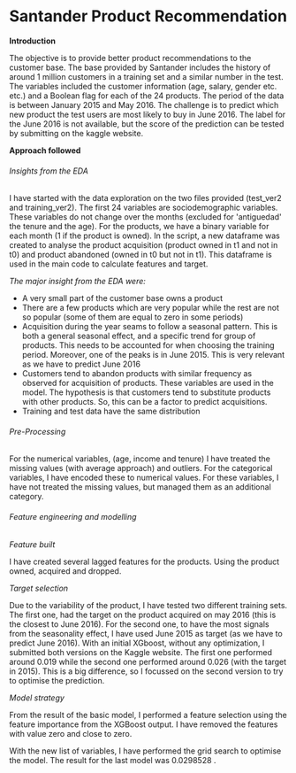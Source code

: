 # Santander Product Recommendation



**Introduction**

The objective is to provide better product recommendations to the customer base. The base provided by Santander includes the history of around 1 million customers in a training set and a similar number in the test. The variables included the customer information (age, salary, gender etc. etc.) and a Boolean flag for each of the 24 products. The period of the data is between January 2015 and May 2016. The challenge is to predict which new product the test users are most likely to buy in June 2016. The label for the June 2016 is not available, but the score of the prediction can be tested by submitting on the kaggle website.

**Approach followed**

###### Insights from the EDA

I have started with the data exploration on the two files provided (test\_ver2 and training\_ver2).  The first 24 variables are sociodemographic variables. These variables do not change over the months (excluded for &#39;antiguedad&#39; the tenure and the age). For the products, we have a binary variable for each month (1 if the product is owned). In the script, a new dataframe was created to analyse the product acquisition (product owned in t1 and not in t0) and product abandoned (owned in t0 but not in t1). This dataframe is used in the main code to calculate features and target.

_The major insight from the EDA were:_

- A very small part of the customer base owns a product
- There are a few products which are very popular while the rest are not so popular (some of them are equal to zero in some periods)
- Acquisition during the year seams to follow a seasonal pattern. This is both a general seasonal effect, and a specific trend for group of products. This needs to be accounted for when choosing the training period. Moreover, one of the peaks is in June 2015. This is very relevant as we have to predict June 2016
- Customers tend to abandon products with similar frequency as observed for acquisition of products. These variables are used in the model. The hypothesis is that customers tend to substitute products with other products. So, this can be a factor to predict acquisitions.
- Training and test data have the same distribution

###### Pre-Processing

For the numerical variables, (age, income and tenure) I have treated the missing values (with average approach) and outliers. For the categorical variables, I have encoded these to numerical values. For these variables, I have not treated the missing values, but managed them as an additional category.

###### Feature engineering and modelling

_Feature built_

I have created several lagged features for the products. Using the product owned, acquired and dropped.

_Target selection_

Due to the variability of the product, I have tested two different training sets. The first one, had the target on the product acquired on may 2016 (this is the closest to June 2016). For the second one, to have the most signals from the seasonality effect, I have used June 2015 as target (as we have to predict June 2016). With an initial XGboost, without any optimization, I submitted both versions on the Kaggle website. The first one performed around 0.019 while the second one performed around 0.026 (with the target in 2015). This is a big difference, so I focussed on the second version to try to optimise the prediction.

_Model strategy_

From the result of the basic model, I performed a feature selection using the feature importance from the XGBoost output. I have removed the features with value zero and close to zero.

With the new list of variables, I have performed the grid search to optimise the model. The result for the last model was 0.0298528 .
